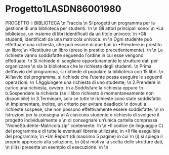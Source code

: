 # Progetto1LASDN86001980

PROGETTO I: BIBLIOTECA \n
Traccia \n
Si progetti un programma per la gestione di una biblioteca per studenti. \n
\n
Gli attori principali sono: \n
•La biblioteca, un insieme di libri identificati da un titolo univoco; \n
•Gli studenti, identificati da una matricola univoca. \n
\n
Ogni studente può effettuare una richiesta, che può essere di due tipi: \n
•Prendere in prestito un libro; \n
•Restituire un libro (preso in prestito precedentemente). \n
\n
Le richieste vanno soddisfatte seguendo l’ordine in cui esse vengono effettuate. \n
Si  richiede  di  scegliere  opportunamente  le  strutture  dati per  organizzare  \n
sia  la  biblioteca  che le  richieste degli studenti. \n
Prima dell’avvio del programma, si richiede di popolare la biblioteca con 15 libri. \n
All’avvio del programma, si richiede che l’utente possa eseguire le seguenti operazioni: \n
1.Aggiungere una richiesta di uno studente; \n
2.Prendere in carico una richiesta, ovvero: \n
	a.Soddisfare la richiesta oppure \n
	b.Sospendere la richiesta (se il libro richiesto è momentaneamente non disponibile) \n
3.Terminare, solo se tutte le richieste sono state soddisfatte. \n
Implementare,  inoltre,  un  criterio  per  evitare deadlock \n
dovuti  a  richieste  sospese,  che  non  possono effettivamente essere soddisfatte. \n
\n
Istruzioni per la consegna \n
A ciascuno studente è richiesto di svolgere il progetto individualmente e  \n
di consegnare un’unica cartella compressa “NomeStudente-Matricola.zip” contenente: \n
\n
•Il codice (in linguaggio C) del programma e di tutte le eventuali librerie utilizzate; \n
•Il file eseguibile del programma; \n
•Un Report (di massimo 5 pagine) in cui \n
  (i) si spiega il proprio approccio alla soluzione, \n
  (ii)si motiva la scelta delle strutture dati, \n
  (iii)si presenta un esempio di esecuzione. \n
\n
